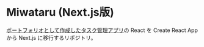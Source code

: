 # Miwataru (Next.js版)

[ポートフォリオとして作成したタスク管理アプリ](https://github.com/zuka-e/laravel-react-task-spa)の React を Create React App から Next.js に移行するリポジトリ。
